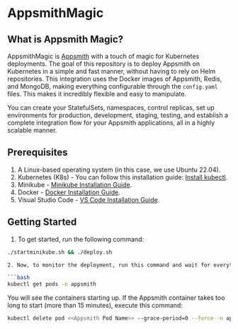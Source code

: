 # AppsmithMagic

## What is Appsmith Magic?

AppsmithMagic is [Appsmith](https://www.appsmith.com/) with a touch of magic for Kubernetes deployments. The goal of this repository is to deploy Appsmith on Kubernetes in a simple and fast manner, without having to rely on Helm repositories. This integration uses the Docker images of Appsmith, Redis, and MongoDB, making everything configurable through the `config.yaml` files. This makes it incredibly flexible and easy to manipulate.

You can create your StatefulSets, namespaces, control replicas, set up environments for production, development, staging, testing, and establish a complete integration flow for your Appsmith applications, all in a highly scalable manner.

## Prerequisites

1. A Linux-based operating system (in this case, we use Ubuntu 22.04).
2. Kubernetes (K8s) - You can follow this installation guide: [Install kubectl](https://kubernetes.io/docs/tasks/tools/install-kubectl-linux/).
3. Minikube - [Minikube Installation Guide](https://minikube.sigs.k8s.io/docs/start/).
4. Docker - [Docker Installation Guide](https://docs.docker.com/desktop/install/ubuntu/).
5. Visual Studio Code - [VS Code Installation Guide](https://code.visualstudio.com/).

## Getting Started

1. To get started, run the following command:

```bash
./startminikube.sh && ./deploy.sh

2. Now, to monitor the deployment, run this command and wait for everything to come up successfully:

```bash
kubectl get pods -n appsmith
```

You will see the containers starting up. If the Appsmith container takes too long to start (more than 15 minutes), execute this command:

```bash
kubectl delete pod <<Appsmith Pod Name>> --grace-period=0 --force -n appsmith
```